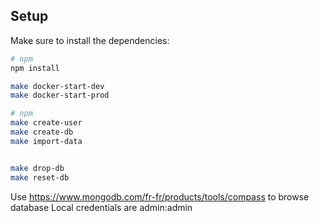 ## Setup
Make sure to install the dependencies:

```bash
# npm
npm install

make docker-start-dev
make docker-start-prod
```

```bash
# npm
make create-user
make create-db
make import-data


make drop-db
make reset-db
```

Use https://www.mongodb.com/fr-fr/products/tools/compass to browse database
Local credentials are admin:admin
